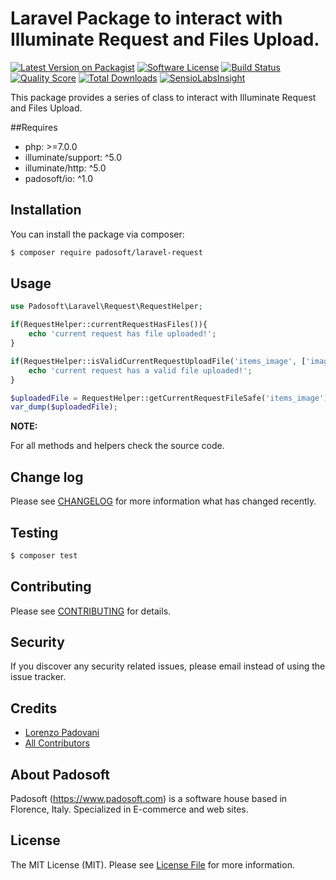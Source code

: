 # Laravel Package to interact with Illuminate Request and Files Upload.

[![Latest Version on Packagist](https://img.shields.io/packagist/v/padosoft/laravel-request.svg?style=flat-square)](https://packagist.org/packages/padosoft/laravel-request)
[![Software License](https://img.shields.io/badge/license-MIT-brightgreen.svg?style=flat-square)](LICENSE.md)
[![Build Status](https://img.shields.io/travis/padosoft/laravel-request/master.svg?style=flat-square)](https://travis-ci.org/padosoft/laravel-request)
[![Quality Score](https://img.shields.io/scrutinizer/g/padosoft/laravel-request.svg?style=flat-square)](https://scrutinizer-ci.com/g/padosoft/laravel-request)
[![Total Downloads](https://img.shields.io/packagist/dt/padosoft/laravel-request.svg?style=flat-square)](https://packagist.org/packages/padosoft/laravel-request)
[![SensioLabsInsight](https://img.shields.io/sensiolabs/i/9482504c-ed2d-423f-94bb-1cf3a6babff0.svg?style=flat-square)](https://insight.sensiolabs.com/projects/9482504c-ed2d-423f-94bb-1cf3a6babff0)

This package provides a series of class to interact with Illuminate Request and Files Upload.

##Requires
  
- php: >=7.0.0
- illuminate/support: ^5.0
- illuminate/http: ^5.0
- padosoft/io: ^1.0
  
## Installation

You can install the package via composer:
``` bash
$ composer require padosoft/laravel-request
```

## Usage

```php
use Padosoft\Laravel\Request\RequestHelper;

if(RequestHelper::currentRequestHasFiles()){
    echo 'current request has file uploaded!'; 
}

if(RequestHelper::isValidCurrentRequestUploadFile('items_image', ['image/jpg','image/png'])){
    echo 'current request has a valid file uploaded!'; 
}

$uploadedFile = RequestHelper::getCurrentRequestFileSafe('items_image'); 
var_dump($uploadedFile);

```

**NOTE:**

For all methods and helpers check the source code.

## Change log

Please see [CHANGELOG](CHANGELOG.md) for more information what has changed recently.

## Testing

``` bash
$ composer test
```

## Contributing

Please see [CONTRIBUTING](CONTRIBUTING.md) for details.

## Security

If you discover any security related issues, please email instead of using the issue tracker.

## Credits
- [Lorenzo Padovani](https://github.com/lopadova)
- [All Contributors](../../contributors)

## About Padosoft
Padosoft (https://www.padosoft.com) is a software house based in Florence, Italy. Specialized in E-commerce and web sites.

## License

The MIT License (MIT). Please see [License File](LICENSE.md) for more information.
